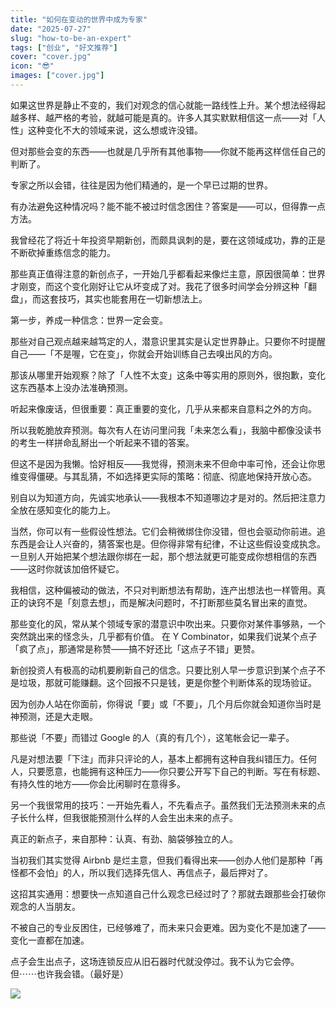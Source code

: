 ```yaml
---
title: "如何在变动的世界中成为专家"
date: "2025-07-27"
slug: "how-to-be-an-expert"
tags: ["创业", "好文推荐"]
cover: "cover.jpg"
icon: "😎"
images: ["cover.jpg"]
---
```

如果这世界是静止不变的，我们对观念的信心就能一路线性上升。某个想法经得起越多样、越严格的考验，就越可能是真的。许多人其实默默相信这一点——对「人性」这种变化不大的领域来说，这么想或许没错。



但对那些会变的东西——也就是几乎所有其他事物——你就不能再这样信任自己的判断了。



专家之所以会错，往往是因为他们精通的，是一个早已过期的世界。



有办法避免这种情况吗？能不能不被过时信念困住？答案是——可以，但得靠一点方法。



我曾经花了将近十年投资早期新创，而颇具讽刺的是，要在这领域成功，靠的正是不断砍掉重练信念的能力。



那些真正值得注意的新创点子，一开始几乎都看起来像烂主意，原因很简单：世界才刚变，而这个变化刚好让它从坏变成了对。我花了很多时间学会分辨这种「翻盘」，而这套技巧，其实也能套用在一切新想法上。



第一步，养成一种信念：世界一定会变。



那些对自己观点越来越笃定的人，潜意识里其实是认定世界静止。只要你不时提醒自己——「不是喔，它在变」，你就会开始训练自己去嗅出风的方向。



那该从哪里开始观察？除了「人性不太变」这条中等实用的原则外，很抱歉，变化这东西基本上没办法准确预测。



听起来像废话，但很重要：真正重要的变化，几乎从来都来自意料之外的方向。



所以我乾脆放弃预测。每次有人在访问里问我「未来怎么看」，我脑中都像没读书的考生一样拼命乱掰出一个听起来不错的答案。



但这不是因为我懒。恰好相反——我觉得，预测未来不但命中率可怜，还会让你思维变得僵硬。与其乱猜，不如选择更实际的策略：彻底、彻底地保持开放心态。



别自以为知道方向，先诚实地承认——我根本不知道哪边才是对的。然后把注意力全放在感知变化的能力上。



当然，你可以有一些假设性想法。它们会稍微绑住你没错，但也会驱动你前进。追东西是会让人兴奋的，猜答案也是。但你得非常有纪律，不让这些假设变成执念。
一旦别人开始把某个想法跟你绑在一起，那个想法就更可能变成你想相信的东西——这时你就该加倍怀疑它。



我相信，这种偏被动的做法，不只对判断想法有帮助，连产出想法也一样管用。真正的诀窍不是「刻意去想」，而是解决问题时，不打断那些莫名冒出来的直觉。



那些变化的风，常从某个领域专家的潜意识中吹出来。只要你对某件事够熟，一个突然跳出来的怪念头，几乎都有价值。
在 Y Combinator，如果我们说某个点子「疯了点」，那通常是称赞——搞不好还比「这点子不错」更赞。



新创投资人有极高的动机要刷新自己的信念。只要比别人早一步意识到某个点子不是垃圾，那就可能赚翻。这个回报不只是钱，更是你整个判断体系的现场验证。



因为创办人站在你面前，你得说「要」或「不要」，几个月后你就会知道你当时是神预测，还是大走眼。



那些说「不要」而错过 Google 的人（真的有几个），这笔帐会记一辈子。



凡是对想法要「下注」而非只评论的人，基本上都拥有这种自我纠错压力。任何人，只要愿意，也能拥有这种压力——你只要公开写下自己的判断。写在有标题、有持久性的地方——你会比闲聊时在意得多。



另一个我很常用的技巧：一开始先看人，不先看点子。虽然我们无法预测未来的点子长什么样，但我很能预测什么样的人会生出未来的点子。



真正的新点子，来自那种：认真、有劲、脑袋够独立的人。



当初我们其实觉得 Airbnb 是烂主意，但我们看得出来——创办人他们是那种「再怪都不会怕」的人，所以我们选择先信人、再信点子，最后押对了。



这招其实通用：想要快一点知道自己什么观念已经过时了？那就去跟那些会打破你观念的人当朋友。



不被自己的专业反困住，已经够难了，而未来只会更难。因为变化不是加速了——变化一直都在加速。



点子会生出点子，这场连锁反应从旧石器时代就没停过。我不认为它会停。
但⋯⋯也许我会错。（最好是）




![](https://prod-files-secure.s3.us-west-2.amazonaws.com/112d0858-5090-4d34-a606-b75eb8d65fd2/46476355-9cf3-4e99-9b7a-3531bc426380/1000202064.png?X-Amz-Algorithm=AWS4-HMAC-SHA256&X-Amz-Content-Sha256=UNSIGNED-PAYLOAD&X-Amz-Credential=ASIAZI2LB4666KM7J3SZ%2F20250821%2Fus-west-2%2Fs3%2Faws4_request&X-Amz-Date=20250821T104930Z&X-Amz-Expires=3600&X-Amz-Security-Token=IQoJb3JpZ2luX2VjEKL%2F%2F%2F%2F%2F%2F%2F%2F%2F%2FwEaCXVzLXdlc3QtMiJGMEQCIBwKi1LNuM0MnEYaGPLDWViyZ%2FCmpBzu1JwVltfTWlLZAiA2zHRsKpZLRrC98D1%2B2nzLJQPl6L1gzmNpuxxq04%2FsSiqIBAjr%2F%2F%2F%2F%2F%2F%2F%2F%2F%2F8BEAAaDDYzNzQyMzE4MzgwNSIMcnpRxl%2FPqztEOzomKtwDMCSHeTh%2B%2B6Jdel5GkJeBNi%2FjoSuCM5gp0RrPIJPq70XACX5MA4LzVIUJ3Wvpi%2FmWjYgf8guORds7OL1hLnw8wEtgKt3YKqpWpPUro%2FiOnLSfrTf5i%2BI1R15drmH%2FTrBczF4K3gl%2BIrZRg8qb%2F0QgdvkE5pMRWNlB3pN8rWNuubkwGJm6oUznBVu6XUlTK2TSEM2MFcqIsgInbaPKB88xoVAyrYFzSUilmk7dUvwmX84nV3%2FE6R5nyXEOA%2BgTlYPyGL6GTwAl5UxTJ0VBLCjILJ8v6F6qPifTNQo24V8ueye3Dyq7c8fRughzzT%2BEuk3QkNMTUdXLie7vCGwLb8YPIbKReoZIl%2BwyBBkuarFtjWN858yoLlmp8jrOeNJJSwOWxuMm3nxgYUOGOJdPZbc7pYidyztYYCYX4fd05sFnrGmNP38%2FLE2psH14lEtW7DJWVWpXd%2BgafKUU%2FDnOIIH3ehQGR9pQovc9pP0ibAssXwHPYOkad6Bb9C2RGp4cKHpvp5ug41Gh9bw0h%2Fuen0AuBEtUEvbiUf3ypf%2F1VW1b5WgCxbpMxH%2FgTMST2htT5fZoDNayNoA1bXwz4xMrEhjQ%2BGGdlTZYwsUkNVSkwyUild5%2BNHcXeuhRFqpMYukw9uKbxQY6pgGJKDDOQCD5sR5Ai4PzOQKKdJ1d0k5edySbhRkv0YeovB%2BLHSVbPOR%2BfNmMJZrzZGxOJhvGrxfXrAki4az8MMB6oMQE41aoihXPUvyjKnfezmH%2FLNfhwhRfSrblHKS5Eb6pkBO6scbbX7Av1N6M8NPcVPRJ1Mkc9dkahIcN8aoAOEAvN990nmWeugCERW2aoDH0RHSSrst7gE9pem2Ca0XCxUsQt6Rv&X-Amz-Signature=e71a213e6afc825e57ac3159b836152786837fbe74453d0712ad5645e3906094&X-Amz-SignedHeaders=host&x-amz-checksum-mode=ENABLED&x-id=GetObject)

